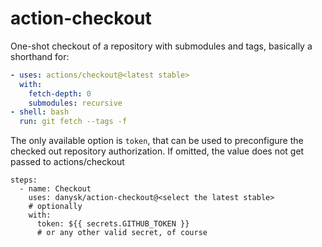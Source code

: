 # action-checkout
One-shot checkout of a repository with submodules and tags, basically a shorthand for:

```yaml
- uses: actions/checkout@<latest stable>
  with:
    fetch-depth: 0
    submodules: recursive
- shell: bash
  run: git fetch --tags -f
```

The only available option is `token`, that can be used to preconfigure the checked out repository authorization.
If omitted, the value does not get passed to actions/checkout

```
steps:
  - name: Checkout
    uses: danysk/action-checkout@<select the latest stable>
    # optionally
    with:
      token: ${{ secrets.GITHUB_TOKEN }}
      # or any other valid secret, of course
```
